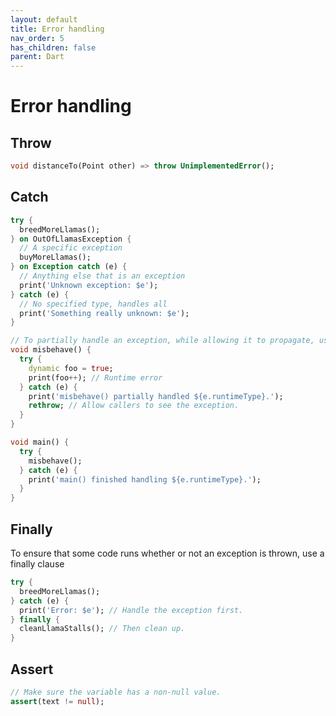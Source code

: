```yaml
---
layout: default
title: Error handling
nav_order: 5
has_children: false
parent: Dart
---
```


# Error handling

## Throw
```dart
void distanceTo(Point other) => throw UnimplementedError();
```

## Catch
```dart
try {
  breedMoreLlamas();
} on OutOfLlamasException {
  // A specific exception
  buyMoreLlamas();
} on Exception catch (e) {
  // Anything else that is an exception
  print('Unknown exception: $e');
} catch (e) {
  // No specified type, handles all
  print('Something really unknown: $e');
}

// To partially handle an exception, while allowing it to propagate, use the rethrow keyword.
void misbehave() {
  try {
    dynamic foo = true;
    print(foo++); // Runtime error
  } catch (e) {
    print('misbehave() partially handled ${e.runtimeType}.');
    rethrow; // Allow callers to see the exception.
  }
}

void main() {
  try {
    misbehave();
  } catch (e) {
    print('main() finished handling ${e.runtimeType}.');
  }
}
```

## Finally
To ensure that some code runs whether or not an exception is thrown, use a finally clause
```dart
try {
  breedMoreLlamas();
} catch (e) {
  print('Error: $e'); // Handle the exception first.
} finally {
  cleanLlamaStalls(); // Then clean up.
}
```

## Assert
```dart
// Make sure the variable has a non-null value.
assert(text != null);
```
